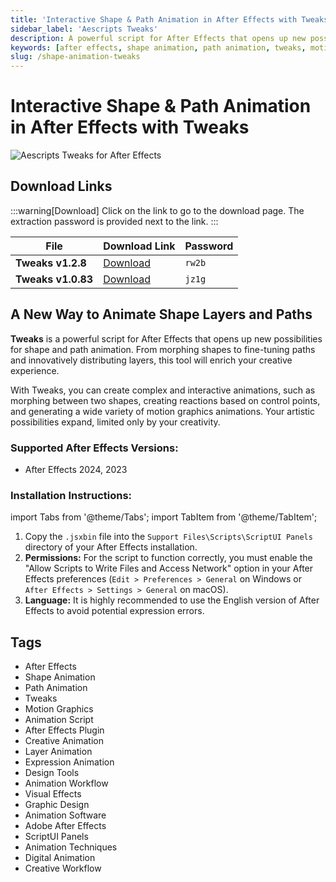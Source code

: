 ```yaml
---
title: 'Interactive Shape & Path Animation in After Effects with Tweaks'
sidebar_label: 'Aescripts Tweaks'
description: A powerful script for After Effects that opens up new possibilities for shape and path animation. From morphing shapes to fine-tuning paths and innovatively distributing layers.
keywords: [after effects, shape animation, path animation, tweaks, motion graphics, animation script, after effects plugin]
slug: /shape-animation-tweaks
---
```


<!--Above is frontmatter Part-generate depend on content meet Google Seo, you need to balance automation efficiency with Google’s core ranking factors—especially E-E-A-T (Experience, Expertise, Authoritativeness, Trustworthiness), -->

<!--First Part-This is Title -->
# Interactive Shape & Path Animation in After Effects with Tweaks

<!--Second Part-This is First Banner -->
![Aescripts Tweaks for After Effects](/img/aescripts-tweaks.jpg)

<!-- The Download Part-->
## Download Links
:::warning[Download]
Click on the link to go to the download page. The extraction password is provided next to the link.
:::

| File                       | Download Link                                                              | Password |
| -------------------------- | -------------------------------------------------------------------------- | -------- |
| **Tweaks v1.2.8**          | [Download](https://pan.baidu.com/s/1PKeyjKnT3lwBif60lg33Tw?pwd=rw2b)        | `rw2b`   |
| **Tweaks v1.0.83**         | [Download](https://pan.baidu.com/s/197m0ZBJeiYeaoPW5sEARLw?pwd=jz1g)        | `jz1g`   |

## A New Way to Animate Shape Layers and Paths

**Tweaks** is a powerful script for After Effects that opens up new possibilities for shape and path animation. From morphing shapes to fine-tuning paths and innovatively distributing layers, this tool will enrich your creative experience.

With Tweaks, you can create complex and interactive animations, such as morphing between two shapes, creating reactions based on control points, and generating a wide variety of motion graphics animations. Your artistic possibilities expand, limited only by your creativity.

### Supported After Effects Versions:

-   After Effects 2024, 2023

### Installation Instructions:

import Tabs from '@theme/Tabs';
import TabItem from '@theme/TabItem';

<Tabs>
  <TabItem value="installation" label="Installation Steps" default>
    <ol>
      <li>Copy the <code>.jsxbin</code> file into the <code>Support Files\Scripts\ScriptUI Panels</code> directory of your After Effects installation.</li>
      <li><strong>Permissions:</strong> For the script to function correctly, you must enable the "Allow Scripts to Write Files and Access Network" option in your After Effects preferences (<code>Edit > Preferences > General</code> on Windows or <code>After Effects > Settings > General</code> on macOS).</li>
      <li><strong>Language:</strong> It is highly recommended to use the English version of After Effects to avoid potential expression errors.</li>
    </ol>
  </TabItem>
</Tabs>

<!-- Generate new SEO-optimized tags based on content for this part,Ensure tags align with Google's E-E-A-T principles  -->
## Tags

- After Effects
- Shape Animation
- Path Animation
- Tweaks
- Motion Graphics
- Animation Script
- After Effects Plugin
- Creative Animation
- Layer Animation
- Expression Animation
- Design Tools
- Animation Workflow
- Visual Effects
- Graphic Design
- Animation Software
- Adobe After Effects
- ScriptUI Panels
- Animation Techniques
- Digital Animation
- Creative Workflow
